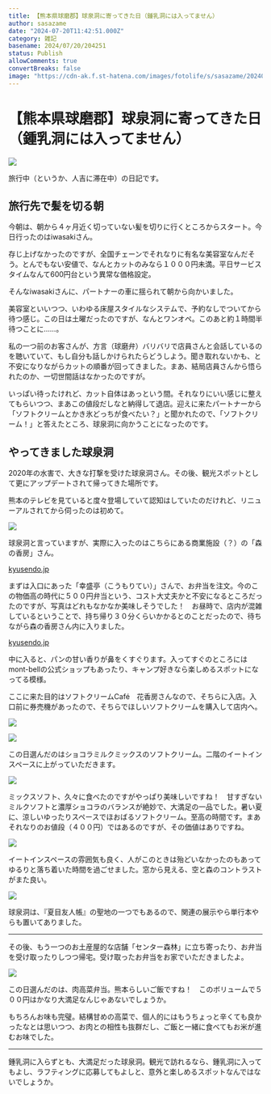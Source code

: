 ```yaml
---
title: 【熊本県球磨郡】球泉洞に寄ってきた日（鍾乳洞には入ってません）
author: sasazame
date: "2024-07-20T11:42:51.000Z"
category: 雑記
basename: 2024/07/20/204251
status: Publish
allowComments: true
convertBreaks: false
image: "https://cdn-ak.f.st-hatena.com/images/fotolife/s/sasazame/20240720/20240720201830.png"
---
```

# 【熊本県球磨郡】球泉洞に寄ってきた日（鍾乳洞には入ってません）

![](https://cdn-ak.f.st-hatena.com/images/fotolife/s/sasazame/20240720/20240720201830.png)

旅行中（というか、人吉に滞在中）の日記です。

<!-- Extended Body -->

## 旅行先で髪を切る朝

今朝は、朝から４ヶ月近く切っていない髪を切りに行くところからスタート。今日行ったのはiwasakiさん。

存じ上げなかったのですが、全国チェーンでそれなりに有名な美容室なんだそう。とんでもない安値で、なんとカットのみなら１０００円未満。平日サービスタイムなんて600円台という異常な価格設定。

そんなiwasakiさんに、パートナーの車に揺られて朝から向かいました。

美容室といいつつ、いわゆる床屋スタイルなシステムで、予約なしでついてから待つ感じ。この日は土曜だったのですが、なんとワンオペ。このあと約１時間半待つことに……。

私の一つ前のお客さんが、方言（球磨弁）バリバリで店員さんと会話しているのを聴いていて、もし自分も話しかけられたらどうしよう。聞き取れないかも、と不安になりながらカットの順番が回ってきました。まあ、結局店員さんから悟られたのか、一切世間話はなかったのですが。

いっぱい待ったけれど、カット自体はあっという間。それなりにいい感じに整えてもらいつつ、まあこの値段だしなと納得して退店。迎えに来たパートナーから「ソフトクリームとかき氷どっちが食べたい？」と聞かれたので、「ソフトクリーム！」と答えたところ、球泉洞に向かうことになったのです。

## やってきました球泉洞

2020年の水害で、大きな打撃を受けた球泉洞さん。その後、観光スポットとして更にアップデートされて帰ってきた場所です。

熊本のテレビを見ていると度々登場していて認知はしていたのだけれど、リニューアルされてから伺ったのは初めて。

![](https://cdn-ak.f.st-hatena.com/images/fotolife/s/sasazame/20240720/20240720202558.jpg)

球泉洞と言っていますが、実際に入ったのはこちらにある商業施設（？）の「森の香房」さん。

[kyusendo.jp](https://kyusendo.jp/buy)

まずは入口にあった「幸盛亭（こうもりてい）」さんで、お弁当を注文。今のこの物価高の時代に５００円弁当という、コスト大丈夫かと不安になるところだったのですが、写真はどれもなかなか美味しそうでした！　お昼時で、店内が混雑しているということで、持ち帰り３０分くらいかかるとのことだったので、待ちながら森の香房さん内に入りました。

[kyusendo.jp](https://kyusendo.jp/eat/restaurant)

中に入ると、パンの甘い香りが鼻をくすぐります。入ってすぐのところにはmont-bellの公式ショップもあったり、キャンプ好きなら楽しめるスポットになってる模様。

ここに来た目的はソフトクリームCafé　花香房さんなので、そちらに入店。入口前に券売機があったので、そちらでほしいソフトクリームを購入して店内へ。

![](https://cdn-ak.f.st-hatena.com/images/fotolife/s/sasazame/20240720/20240720203049.jpg)

![](https://cdn-ak.f.st-hatena.com/images/fotolife/s/sasazame/20240720/20240720203156.jpg)

この日選んだのはショコラミルクミックスのソフトクリーム。二階のイートインスペースに上がっていただきます。

![](https://cdn-ak.f.st-hatena.com/images/fotolife/s/sasazame/20240720/20240720203241.jpg)

ミックスソフト、久々に食べたのですがやっぱり美味しいですね！　甘すぎないミルクソフトと濃厚ショコラのバランスが絶妙で、大満足の一品でした。暑い夏に、涼しいゆったりスペースでほおばるソフトクリーム。至高の時間です。まあそれなりのお値段（４００円）ではあるのですが、その価値はありですね。

![](https://cdn-ak.f.st-hatena.com/images/fotolife/s/sasazame/20240720/20240720203422.jpg)

イートインスペースの雰囲気も良く、人がこのときは殆どいなかったのもあってゆるりと落ち着いた時間を過ごせました。窓から見える、空と森のコントラストがまた良い。

![](https://cdn-ak.f.st-hatena.com/images/fotolife/s/sasazame/20240720/20240720203508.jpg)

球泉洞は、『夏目友人帳』の聖地の一つでもあるので、関連の展示やら単行本やらも置いてありました。

* * *

その後、もう一つのお土産屋的な店舗「センター森林」に立ち寄ったり、お弁当を受け取ったりしつつ帰宅。受け取ったお弁当をお家でいただきましたよ。

![](https://cdn-ak.f.st-hatena.com/images/fotolife/s/sasazame/20240720/20240720203610.jpg)

この日選んだのは、肉高菜弁当。熊本らしいご飯ですね！　このボリュームで５００円はかなり大満足なんじゃあないでしょうか。

もちろんお味も完璧。結構甘めの高菜で、個人的にはもうちょっと辛くても良かったなとは思いつつ、お肉との相性も抜群だし、ご飯と一緒に食べてもお米が進むお味でした。

* * *

鍾乳洞に入らずとも、大満足だった球泉洞。観光で訪れるなら、鍾乳洞に入ってもよし、ラフティングに応募してもよしと、意外と楽しめるスポットなんではないでしょうか。